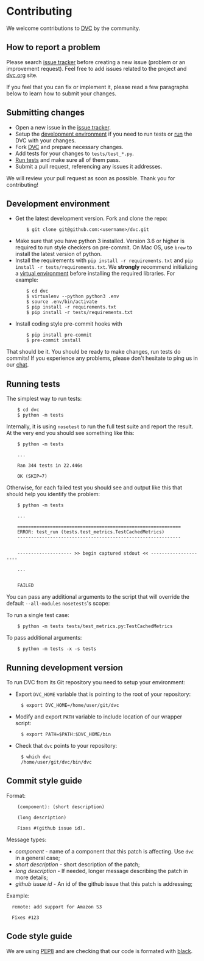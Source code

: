 # Contributing

We welcome contributions to [DVC](https://github.com/iterative/dvc) by the
community.

## How to report a problem

Please search [issue tracker](https://github.com/iterative/dvc/issues) before
creating a new issue (problem or an improvement request). Feel free to add
issues related to the project and [dvc.org](https://dvc.org) site.

If you feel that you can fix or implement it, please read a few paragraphs below
to learn how to submit your changes.

## Submitting changes

* Open a new issue in the
[issue tracker](https://github.com/iterative/dvc/issues).
* Setup the [development environment](#development-environment) if you need to
run tests or [run](#running-development-version) the
DVC with your changes.
* Fork [DVC](https://github.com/iterative/dvc.git) and prepare necessary
changes.
* Add tests for your changes to `tests/test_*.py`.
* [Run tests](#running-tests) and make sure all of them pass.
* Submit a pull request, referencing any issues it addresses.

We will review your pull request as soon as possible. Thank you for
contributing!

## Development environment

* Get the latest development version. Fork and clone the repo:
  ```dvc
      $ git clone git@github.com:<username>/dvc.git
  ```
* Make sure that you have python 3 installed. Version 3.6 or higher is required
to run style checkers on pre-commit. On Mac OS, use `brew` to install the
latest version of python.
* Install the requirements with `pip install -r requirements.txt` and
`pip install -r tests/requirements.txt`. We **strongly** recommend initializing a
[virtual environment](https://virtualenv.pypa.io/en/latest/userguide/) before
installing the required libraries. For example: 
  ```dvc
      $ cd dvc
      $ virtualenv --python python3 .env
      $ source .env/bin/activate
      $ pip install -r requirements.txt
      $ pip install -r tests/requirements.txt
  ```
* Install coding style pre-commit hooks with
  ```dvc
      $ pip install pre-commit
      $ pre-commit install
  ```

That should be it. You should be ready to make changes, run tests do commits! If
you experience any problems, please don't hesitate to ping us in our
[chat](/chat).

## Running tests

The simplest way to run tests:

```dvc
    $ cd dvc
    $ python -m tests
```

Internally, it is using `nosetest` to run the full test suite and report the
result. At the very end you should see something like this:

```dvc
    $ python -m tests

    ...

    Ran 344 tests in 22.446s

    OK (SKIP=7)
```

Otherwise, for each failed test you should see and output like this that should
help you identify the problem:

```
    $ python -m tests

    ...

    ============================================================
    ERROR: test_run (tests.test_metrics.TestCachedMetrics)
    ------------------------------------------------------------


    -------------------- >> begin captured stdout << ---------------------

    ...


    FAILED
```

You can pass any additional arguments to the script that will override the
default `--all-modules` `nosetests`'s scope:

To run a single test case:

```dvc
    $ python -m tests tests/test_metrics.py:TestCachedMetrics
```

To pass additional arguments:

```dvc
    $ python -m tests -x -s tests
```

## Running development version

To run DVC from its Git repository you need to setup your environment:

* Export `DVC_HOME` variable that is pointing to the root of your repository:
    ```dvc
      $ export DVC_HOME=/home/user/git/dvc
    ```

* Modify and export `PATH` variable to include location of our wrapper script:
    ```dvc
      $ export PATH=$PATH:$DVC_HOME/bin
    ```

* Check that `dvc` points to your repository:
    ```dvc
      $ which dvc
      /home/user/git/dvc/bin/dvc
    ```

## Commit style guide

Format:

```
    (component): (short description)

    (long description)

    Fixes #(github issue id).
```

Message types:

* *component* - name of a component that this patch is affecting. Use `dvc`
in a general case;
* *short description* - short description of the patch;
* *long description* - If needed, longer message describing the patch in more
details;
* *github issue id* - An id of the github issue that this patch is addressing;

Example:

```
  remote: add support for Amazon S3

  Fixes #123
```

## Code style guide

We are using [PEP8](https://www.python.org/dev/peps/pep-0008/?) and are 
checking that our code is formated with [black](https://github.com/ambv/black).
